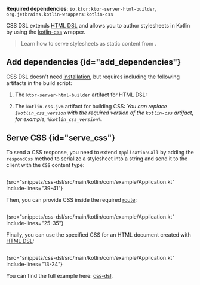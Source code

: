 [//]: # (title: CSS DSL)

<tldr>
<p>
<b>Required dependencies</b>: <code>io.ktor:ktor-server-html-builder</code>, <code>org.jetbrains.kotlin-wrappers:kotlin-css</code>
</p>
<var name="example_name" value="css-dsl"/>
<include from="lib.topic" element-id="download_example"/>
</tldr>

CSS DSL extends [HTML DSL](html_dsl.md) and allows you to author stylesheets in Kotlin by using the [kotlin-css](https://github.com/JetBrains/kotlin-wrappers/blob/master/kotlin-css/README.md) wrapper.

> Learn how to serve stylesheets as static content from [](Serving_Static_Content.md).


## Add dependencies {id="add_dependencies"}
CSS DSL doesn't need [installation](Plugins.md#install), but requires including the following artifacts in the build script:

1. The `ktor-server-html-builder` artifact for HTML DSL:
   <var name="artifact_name" value="ktor-server-html-builder"/>
   <include from="lib.topic" element-id="add_ktor_artifact"/>
   
2. The `kotlin-css-jvm` artifact for building CSS:
   <var name="group_id" value="org.jetbrains.kotlin-wrappers"/>
   <var name="artifact_name" value="kotlin-css"/>
   <var name="version" value="kotlin_css_version"/>
   <include from="lib.topic" element-id="add_artifact"/>
   You can replace `$kotlin_css_version` with the required version of the `kotlin-css` artifact, for example, `%kotlin_css_version%`.


## Serve CSS {id="serve_css"}

To send a CSS response, you need to extend `ApplicationCall` by adding the `respondCss` method to serialize a stylesheet into a string and send it to the client with the `CSS` content type:

```kotlin
```
{src="snippets/css-dsl/src/main/kotlin/com/example/Application.kt" include-lines="39-41"}

Then, you can provide CSS inside the required [route](Routing_in_Ktor.md):

```kotlin
```
{src="snippets/css-dsl/src/main/kotlin/com/example/Application.kt" include-lines="25-35"}

Finally, you can use the specified CSS for an HTML document created with [HTML DSL](html_dsl.md):

```kotlin
```
{src="snippets/css-dsl/src/main/kotlin/com/example/Application.kt" include-lines="13-24"}

You can find the full example here: [css-dsl](https://github.com/ktorio/ktor-documentation/tree/%ktor_version%/codeSnippets/snippets/css-dsl).
